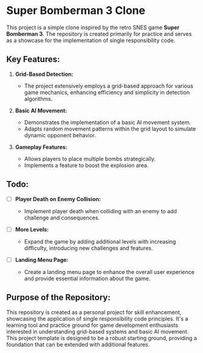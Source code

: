# Super Bomberman 3 Clone

This project is a simple clone inspired by the retro SNES game **Super Bomberman 3**. The repository is created primarily for practice and serves as a showcase for the implementation of single responsibility code.

## Key Features:

1. **Grid-Based Detection:**
   - The project extensively employs a grid-based approach for various game mechanics, enhancing efficiency and simplicity in detection algorithms.

2. **Basic AI Movement:**
   - Demonstrates the implementation of a basic AI movement system.
   - Adapts random movement patterns within the grid layout to simulate dynamic opponent behavior.

3. **Gameplay Features:**
   - Allows players to place multiple bombs strategically.
   - Implements a feature to boost the explosion area.

## Todo:

- [ ] **Player Death on Enemy Collision:**
  - Implement player death when colliding with an enemy to add challenge and consequences.

- [ ] **More Levels:**
  - Expand the game by adding additional levels with increasing difficulty, introducing new challenges and features.

- [ ] **Landing Menu Page:**
  - Create a landing menu page to enhance the overall user experience and provide essential information about the game.


## Purpose of the Repository:

This repository is created as a personal project for skill enhancement, showcasing the application of single responsibility code principles. It's a learning tool and practice ground for game development enthusiasts interested in understanding grid-based systems and basic AI movement.
This project template is designed to be a robust starting ground, providing a foundation that can be extended with additional features.
